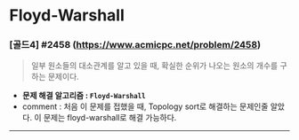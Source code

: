 # Floyd-Warshall

### [골드4] #2458 (https://www.acmicpc.net/problem/2458)

> 일부 원소들의 대소관계를 알고 있을 때, 확실한 순위가 나오는 원소의 개수를 구하는 문제이다.
 
* **문제 해결 알고리즘 : ```Floyd-Warshall```**
* comment : 처음 이 문제를 접했을 때, Topology sort로 해결하는 문제인줄 알았다. 이 문제는 floyd-warshall로 해결 가능하다.

---